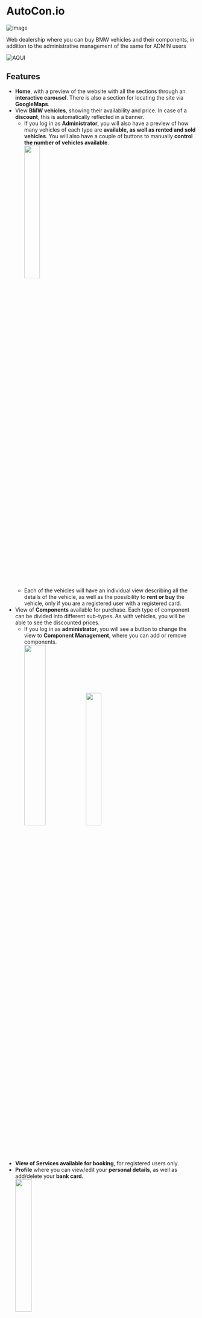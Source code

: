 # AutoCon.io

![image](https://github.com/robmab/AutoCon.io/assets/56076087/61a62238-2520-4612-8002-d5ae36903fce)

Web dealership where you can buy BMW vehicles and their components, in addition to the administrative management of the same for ADMIN users

![AQUI](https://github.com/robmab/AutoCon.io/assets/56076087/500db336-c0d7-4cc3-9054-344cf1284390)

## Features
- **Home**, with a preview of the website with all the sections through an **interactive carousel**. There is also a section for locating the site via **GoogleMaps**.
- View **BMW vehicles**, showing their availability and price. In case of a **discount**, this is automatically reflected in a banner.
  - If you log in as **Administrator**, you will also have a preview of how many vehicles of each type are **available, as well as rented and sold vehicles**. You will also have a couple of buttons to manually **control the number of vehicles available**.
<br><img src="https://github.com/robmab/AutoCon.io/assets/56076087/98ace6d8-1d92-4a2c-87ed-c7e3ccb1f4b4" width=30% height=30%><br>
  - Each of the vehicles will have an individual view describing all the details of the vehicle, as well as the possibility to **rent or buy** the vehicle, only if you are a registered user with a registered card.
- View of **Components** available for purchase. Each type of component can be divided into different sub-types. As with vehicles, you will be able to see the discounted prices.
  - If you log in as **administrator**, you will see a button to change the view to **Component Management**, where you can add or remove components.
  <br><img src="https://github.com/robmab/AutoCon.io/assets/56076087/a0909fa8-45c1-4a8b-82be-ed3b39daf0e7" width=35% height=35%>
  <img src="https://github.com/robmab/AutoCon.io/assets/56076087/e1b20b7c-e280-4088-9ec4-2e0518c3a1ab" width=30% height=30%><br>
- **View of Services available for booking**, for registered users only.
- **Profile** where you can view/edit your **personal details**, as well as add/delete your **bank card**.
  <br><img src="https://github.com/robmab/AutoCon.io/assets/56076087/5e8a4963-6101-44f0-b184-3df219006080" width=30% height=30%><br>
- **Tracking list**, where you can see your **list of purchased/rented/reserved vehicles**, your **list of components** ordered and purchased, and your **list of booked/completed services**.
  -In all cases you can cancel at any time any product(s) booked).
-**User management system**, being able to register, login and logout

## Admin Features
As we see, if you log in as an administrator user, you will have a number of privileges in the main views. But in addition to what we have already seen, you will have a unique view accessible from the navbar.
<br><img src="https://github.com/robmab/AutoCon.io/assets/56076087/f43fff52-ce27-4ed3-b297-99382c3553b3" width=30% height=30%><br>
- **Users**: List of registered users on the site, with option to give **Adm Privileges** to any of them, in addition to personal data.
- **Suppliers**: List of suppliers' details for all products, with the possibility of **updating their availability**.
  <br><img src="https://github.com/robmab/AutoCon.io/assets/56076087/509bf106-8cb1-4132-b1d6-725cede88d9a" width=30% height=30%><br>
- **Vehicle management**: List of all purchased/reserved/rented vehicles of all users, from where you can **cancel** any reserved/rented vehicle, as well as **change it to a purchased vehicle**.
- **Discount events**: You can manage dates on which to add/edit **events with a discount that will be automatically applied to all products**, as well as the banner that will appear.
- **Components**: As with vehicles, it is possible to cancel a product reserved by a user, as well as to upgrade it to a purchased product.
- **Services**: You can both cancel and accept booked services, as well as change the status to completed.

## Responsive
This website has been designed for both desktop and tablet/mobile thanks to bootstrap.
<br><img src="https://github.com/robmab/AutoCon.io/assets/56076087/b9daec91-1369-4388-82bb-3c3fc5235054" width=20% height=20%><br>

## Technologies
-  SQLInjection Protection
> Technology made with manual PHP code to prevent hackers from using login inputs to perform unauthorised SQL operations, such as deleting users.
- Frontend & Backend
> PHP, Javascript Vanilla, CSS, Oracle SQL. No framework
